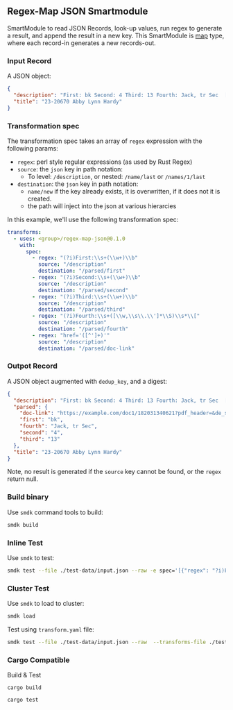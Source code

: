 ## Regex-Map JSON Smartmodule

SmartModule to read JSON Records, look-up values, run regex to generate a result, and append the result in a new key. This SmartModule is [map] type, where each record-in generates a new records-out.

### Input Record

A JSON object:

```json
{
  "description": "First: bk Second: 4 Third: 13 Fourth: Jack, tr Sec  [Encased string - (data)] (<a href='https://example.com/doc1/182031340621?pdf_header=&de_seq_num=44&caseid=456177'>9</a>)",
  "title": "23-20670 Abby Lynn Hardy"
}
```

### Transformation spec

The transformation spec takes an array of `regex` expression with the following params:
* `regex`: perl style regular expressions (as used by Rust Regex)
* `source`: the `json` key in path notation:
    * To level: `/description`, or nested: `/name/last` or `/names/1/last`
* `destination`: the `json` key in path notation:
    * `name/new` if the key already exists, it is overwritten, if it does not it is created.
    * the path will inject into the json at various hierarcies

In this example, we'll use the following transformation spec:

```yaml
transforms:
  - uses: <group>/regex-map-json@0.1.0
    with:
      spec:
        - regex: "(?i)First:\\s+(\\w+)\\b"
          source: "/description"
          destination: "/parsed/first"      
        - regex: "(?i)Second:\\s+(\\w+)\\b"
          source: "/description"
          destination: "/parsed/second"
        - regex: "(?i)Third:\\s+(\\w+)\\b"
          source: "/description"
          destination: "/parsed/third"     
        - regex: "(?i)Fourth:\\s+([\\w,\\s\\.\\']*\\S)\\s*\\["
          source: "/description"
          destination: "/parsed/fourth"
        - regex: "href='([^']+)'"
          source: "/description"
          destination: "/parsed/doc-link"
```

### Outpot Record

A JSON object augmented with `dedup_key`, and a digest:

```json
{
  "description": "First: bk Second: 4 Third: 13 Fourth: Jack, tr Sec  [Encased string - (data)] (<a href='https://example.com/doc1/182031340621?pdf_header=&de_seq_num=44&caseid=456177'>9</a>)",
  "parsed": {
    "doc-link": "https://example.com/doc1/182031340621?pdf_header=&de_seq_num=44&caseid=456177",
    "first": "bk",
    "fourth": "Jack, tr Sec",
    "second": "4",
    "third": "13"
  },
  "title": "23-20670 Abby Lynn Hardy"
}
```

Note, no result is generated if the `source` key cannot be found, or the `regex` return null.


### Build binary

Use `smdk` command tools to build:

```bash
smdk build
```

### Inline Test 

Use `smdk` to test:

```bash
smdk test --file ./test-data/input.json --raw -e spec='[{"regex": "?i)First:\\s+(\\w+)\\b", "source": "/description", "destination": "/parsed/first"}]'
```

### Cluster Test

Use `smdk` to load to cluster:

```bash
smdk load 
```

Test using `transform.yaml` file:

```bash
smdk test --file ./test-data/input.json --raw  --transforms-file ./test-data/transform.yaml
```

### Cargo Compatible

Build & Test

```
cargo build
```

```
cargo test
```


[map]: https://www.fluvio.io/smartmodules/transform/map/